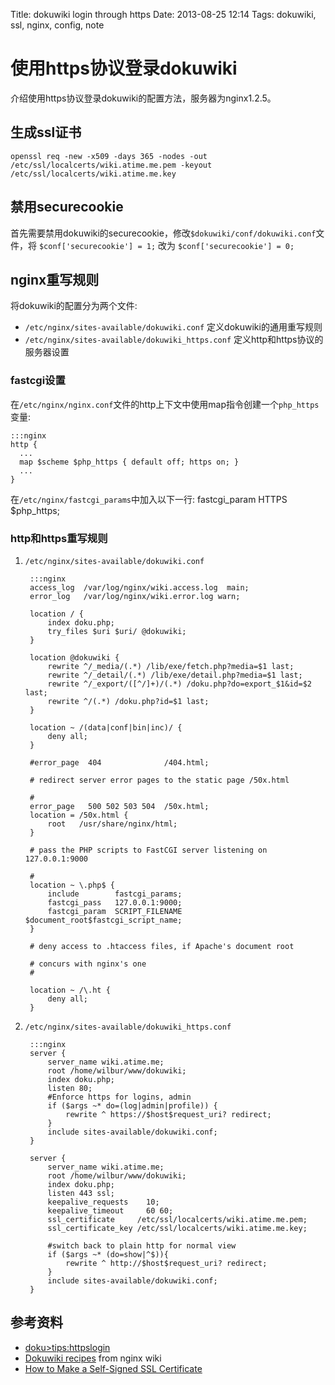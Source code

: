 Title: dokuwiki login through https
Date: 2013-08-25 12:14
Tags: dokuwiki, ssl, nginx, config, note

# 使用https协议登录dokuwiki

介绍使用https协议登录dokuwiki的配置方法，服务器为nginx1.2.5。
## 生成ssl证书

    openssl req -new -x509 -days 365 -nodes -out /etc/ssl/localcerts/wiki.atime.me.pem -keyout /etc/ssl/localcerts/wiki.atime.me.key
## 禁用securecookie

首先需要禁用dokuwiki的securecookie，修改`$dokuwiki/conf/dokuwiki.conf`文件，将
    `$conf['securecookie'] = 1;`
改为
    `$conf['securecookie'] = 0;`

## nginx重写规则

将dokuwiki的配置分为两个文件:

*  `/etc/nginx/sites-available/dokuwiki.conf` 定义dokuwiki的通用重写规则
*  `/etc/nginx/sites-available/dokuwiki_https.conf` 定义http和https协议的服务器设置

### fastcgi设置

在`/etc/nginx/nginx.conf`文件的http上下文中使用map指令创建一个`php_https`变量:

    :::nginx
    http {
      ...  
      map $scheme $php_https { default off; https on; }
      ...
    }

在`/etc/nginx/fastcgi_params`中加入以下一行:
    fastcgi_param  HTTPS  $php_https;
### http和https重写规则

1. `/etc/nginx/sites-available/dokuwiki.conf`

        :::nginx
        access_log  /var/log/nginx/wiki.access.log  main;
        error_log   /var/log/nginx/wiki.error.log warn;
    
        location / {
            index doku.php;
            try_files $uri $uri/ @dokuwiki;
        }
    
        location @dokuwiki {
            rewrite ^/_media/(.*) /lib/exe/fetch.php?media=$1 last;
            rewrite ^/_detail/(.*) /lib/exe/detail.php?media=$1 last;
            rewrite ^/_export/([^/]+)/(.*) /doku.php?do=export_$1&id=$2 last;
            rewrite ^/(.*) /doku.php?id=$1 last;
        }
    
        location ~ /(data|conf|bin|inc)/ {
            deny all;
        }
    
        #error_page  404              /404.html;
    
        # redirect server error pages to the static page /50x.html
    
        #
        error_page   500 502 503 504  /50x.html;
        location = /50x.html {
            root   /usr/share/nginx/html;
        }
    
        # pass the PHP scripts to FastCGI server listening on 127.0.0.1:9000
    
        #
        location ~ \.php$ {
            include        fastcgi_params;
            fastcgi_pass   127.0.0.1:9000;
            fastcgi_param  SCRIPT_FILENAME $document_root$fastcgi_script_name;
        }
    
        # deny access to .htaccess files, if Apache's document root
    
        # concurs with nginx's one
        #
    
        location ~ /\.ht {
            deny all;
        }

2. `/etc/nginx/sites-available/dokuwiki_https.conf`
    
        :::nginx
        server {
            server_name wiki.atime.me;
            root /home/wilbur/www/dokuwiki;
            index doku.php;
            listen 80;
            #Enforce https for logins, admin
            if ($args ~* do=(log|admin|profile)) {
                rewrite ^ https://$host$request_uri? redirect;
            }
            include sites-available/dokuwiki.conf;
        }
    
        server {
            server_name wiki.atime.me;
            root /home/wilbur/www/dokuwiki;
            index doku.php;
            listen 443 ssl;
            keepalive_requests    10;
            keepalive_timeout     60 60;
            ssl_certificate     /etc/ssl/localcerts/wiki.atime.me.pem;
            ssl_certificate_key /etc/ssl/localcerts/wiki.atime.me.key;
    
            #switch back to plain http for normal view
            if ($args ~* (do=show|^$)){
                rewrite ^ http://$host$request_uri? redirect;
            }
            include sites-available/dokuwiki.conf;
        }

## 参考资料

*  [doku>tips:httpslogin](doku>tips/httpslogin)
*  [Dokuwiki recipes](http://wiki.nginx.org/Dokuwiki) from nginx wiki
*  [How to Make a Self-Signed SSL Certificate](http://library.linode.com/security/ssl-certificates/self-signed)

